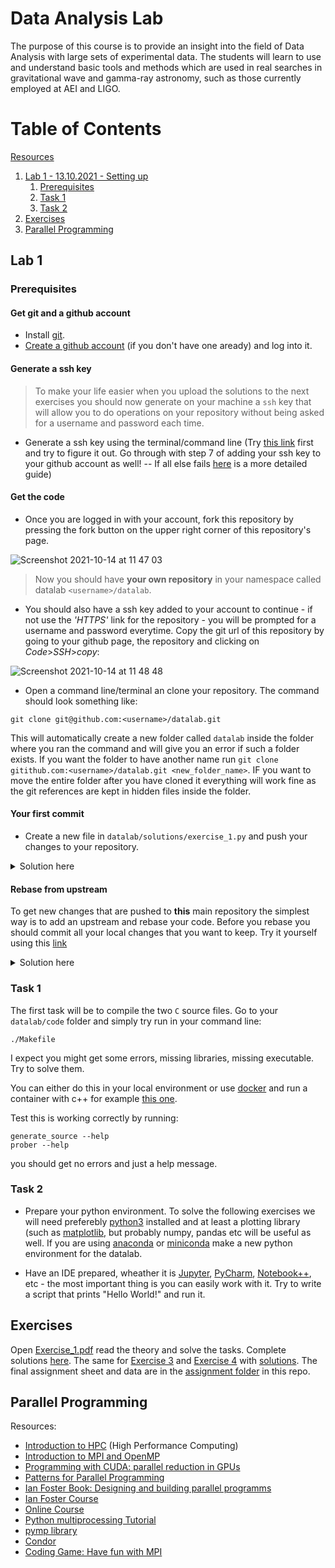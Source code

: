 # Data Analysis Lab

The purpose of this course is to provide an insight into the field of Data Analysis with large sets of experimental data. The students will learn to use and understand basic tools and methods which are used in real searches in gravitational wave and gamma-ray astronomy, such as those currently employed at AEI and LIGO.

# Table of Contents

[Resources](resources.md)

1. [Lab 1 - 13.10.2021 - Setting up](#lab-1)
    1. [Prerequisites](#prerequisites)
    2. [Task 1](#task-1)
    3. [Task 2](#task-2)
3. [Exercises](#exercises)
4. [Parallel Programming](#parallel-programming)


## Lab 1

### Prerequisites

#### Get git and a github account

* Install [git](https://git-scm.com/book/en/v2/Getting-Started-Installing-Git).
* [Create a github account](https://github.com/join) (if you don't have one aready) and log into it. 

#### Generate a ssh key

> To make your life easier when you upload the solutions to the next exercises you should now generate on your machine a `ssh` key that will allow you to do operations on your repository without being asked for a username and password each time. 

*  Generate a ssh key using the terminal/command line (Try [this link](https://docs.github.com/en/authentication/connecting-to-github-with-ssh/generating-a-new-ssh-key-and-adding-it-to-the-ssh-agent) first and try to figure it out. Go through with step 7 of adding your ssh key to your github account as well! -- If all else fails [here](/instructions/ssh-key.md) is a more detailed guide)

#### Get the code

* Once you are logged in with your account, fork this repository by pressing the fork button on the upper right corner of this repository's page. 

![Screenshot 2021-10-14 at 11 47 03](https://user-images.githubusercontent.com/6952640/137299631-11d5982d-b60c-4484-943e-0e0b8f22ea26.png)

> Now you should have __your own repository__ in your namespace called datalab `<username>/datalab`.

* You should also have a ssh key added to your account to continue - if not use the _'HTTPS'_ link for the repository - you will be prompted for a username and password everytime. Copy the git url of this repository by going to your github page, the repository and clicking on _Code_>_SSH_>_copy_:

![Screenshot 2021-10-14 at 11 48 48](https://user-images.githubusercontent.com/6952640/137303888-76e1d354-bb03-4cc3-8d99-662cd15bdbb3.png)

* Open a command line/terminal an clone your repository. The command should look something like:

```
git clone git@github.com:<username>/datalab.git
```

This will automatically create a new folder called `datalab` inside the folder where you ran the command and will give you an error if such a folder exists. If you want the folder to have another name run `git clone gitithub.com:<username>/datalab.git <new_folder_name>`. IF you want to move the entire folder after you have cloned it everything will work fine as the git references are kept in hidden files inside the folder.

#### Your first commit

* Create a new file in `datalab/solutions/exercise_1.py` and push your changes to your repository. 

<details>
  <summary>Solution here</summary>

  Go to your `datalab` folder. Make a new folder called `solutins`:
  ```
  $ mkdir solutions
  ```
  Create a new file called `exercise_1.py` with any method.
  ```
  $ touch solutions/exercise_1.py
  ```
  Check the changes to your repository
  ```
  $ git status
  ```
  Commit the changes and then push them:
  ```
  $ git add . 
  $ git commit -m "Saving my changes."
  $ git log
  $ git push origin main
  ```
</details>

#### Rebase from upstream

To get new changes that are pushed to __this__ main repository the simplest way is to add an upstream and rebase your code. Before you rebase you should commit all your local changes that you want to keep. Try it yourself using this [link](https://medium.com/@topspinj/how-to-git-rebase-into-a-forked-repo-c9f05e821c8a)

<details>
  <summary>Solution here</summary>

  Go to your `datalab` folder.
  To see what repositorities you are tracking run `git remote -v` - The output will probably look like this
  ```
  $ git remote -v
  origin	git@github.com:<your_username>/datalab.git (fetch)
  origin	git@github.com:<your_username>/datalab.git (push)
  ```
  Because you did the fork from the interface you can also get the new changes from the interface. But the better way to it is to add a _'remote'_ pointing to the fork (Add a keyname for the main repository). The textbook name for a repo you forked from is __upstream__. 
  Add a remote named _upstream_ pointing to *this* repo using: `git remote add upstream git@github.com:alebot/datalab.git`. Now when you run `git remote -v`you should see something like this:
  ```
  $ git remote -v
  origin	git@github.com:<your_username>/datalab.git (fetch)
  origin	git@github.com:<your_username>/datalab.git (push)
  upstream	git@github.com:alebot/datalab.git (fetch)
  upstream	git@github.com:alebot/datalab.git (push)
  ```
  The best way to pull the new changes is using the `rebase` comamnd. This means that any commits you have made will be _'rebased'_ onto the new changes in the repository you have forked. (Make sure you have commited all your changes before proceeding.
  ```
  $ git status
  $ git add . 
  $ git commit -m "Saving my changes."
  $ git log
  $ git fetch upstream
  $ git rebase upstream/main
  $ git log
  ```
</details>


### Task 1 

The first task will be to compile the two `C` source files. Go to your `datalab/code` folder and simply try run in your command line:

```
./Makefile
```

I expect you might get some errors, missing libraries, missing executable. Try to solve them. 

You can either do this in your local environment or use [docker](https://docs.docker.com/get-docker/) and run a container with c++ for example [this one](https://hub.docker.com/_/gcc). 
  
Test this is working correctly by running:
```
generate_source --help
prober --help
```

you should get no errors and just a help message. 
  
### Task 2
  
* Prepare your python environment. To solve the following exercises we will need preferebly [python3](https://www.python.org) installed and at least a plotting library (such as [matplotlib](https://matplotlib.org), but probably numpy, pandas etc will be useful as well. If you are using [anaconda](https://www.anaconda.com/products/individual) or [miniconda](https://docs.conda.io/en/latest/miniconda.html) make a new python environment for the datalab. 
  
* Have an IDE prepared, wheather it is [Jupyter](https://jupyter.org), [PyCharm](https://www.jetbrains.com/pycharm/), [Notebook++](https://notepad-plus-plus.org/downloads/), etc - the most important thing is you can easily work with it. Try to write a script that prints "Hello World!" and run it. 
  
## Exercises
  
  Open [Exercise_1.pdf](https://github.com/alebot/datalab/blob/main/Exercise_1.pdf) read the theory and solve the tasks. Complete solutions [here](https://github.com/alebot/datalab/blob/main/Ex1_solution.ipynb). The same for [Exercise 3](https://github.com/alebot/datalab/blob/main/Exercise_3.pdf) and [Exercise 4](https://github.com/alebot/datalab/blob/main/Exercise_4.pdf) with [solutions](https://github.com/alebot/datalab/blob/main/Ex3_solutions.ipynb). The final assignment sheet and data are in the [assignment folder](https://github.com/alebot/datalab/tree/main/assignment) in this repo. 
    
## Parallel Programming 
    
Resources:
* [Introduction to HPC](https://hpc.llnl.gov/documentation/tutorials/introduction-parallel-computing-tutorial##Whatis) (High Performance Computing)
* [Introduction to MPI and OpenMP](https://princetonuniversity.github.io/PUbootcamp/sessions/parallel-programming/Intro_PP_bootcamp_2018.pdf)
* [Programming with CUDA: parallel reduction in GPUs](https://developer.download.nvidia.com/assets/cuda/files/reduction.pdf)
* [Patterns for Parallel Programming](https://www.researchgate.net/publication/234826291_Patterns_for_Parallel_Programming)
* [Ian Foster Book: Designing and building parallel programms](https://www.mcs.anl.gov/~itf/dbpp/text/book.html)
* [Ian Foster Course](https://edoras.sdsu.edu/~mthomas/docs/foster/Foster_Designing_and_Building_Parallel_Programs.pdf)
* [Online Course](https://open.hpi.de/courses/parprog2014)
* [Python multiprocessing Tutorial](https://www.youtube.com/watch?v=fKl2JW_qrso&t=399s)
* [pymp library](https://github.com/classner/pymp)
* [Condor](http://www.umiacs.umd.edu/labs/parallel/condorintro.htm)
* [Coding Game: Have fun with MPI](https://www.codingame.com/playgrounds/47058/have-fun-with-mpi-in-c/lets-start-to-have-fun-with-mpi)
